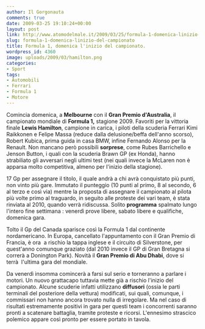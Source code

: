 ```yaml
---
author: Il Gorgonauta
comments: true
date: 2009-03-25 19:10:24+00:00
layout: post
link: http://www.atomodelmale.it/2009/03/25/formula-1-domenica-linizio-del-campionato/
slug: formula-1-domenica-linizio-del-campionato
title: Formula 1, domenica l'inizio del campionato.
wordpress_id: 4360
image: uploads/2009/03/hamilton.png
categories:
- Sport
tags:
- Automobili
- Ferrari
- Formula 1
- Motore
---
```


Comincia domenica, a **Melbourne** con il **Gran Premio d'Australia**, il campionato mondiale di **Formula 1,** stagione 2009. Favoriti per la vittoria finale **Lewis Hamilton**, campione in carica, i piloti della scuderia Ferrari Kimi Raikkonen e Felipe Massa (reduce dalla delusione/beffa dell'anno scorso), Robert Kubica, prima guida in casa BMW, infine Fernando Alonso per la Renault. Non mancano però possibili **sorprese**, come Rubes Barrichello e Jenson Button, i quali con la scuderia Brawn GP (ex Honda), hanno strabiliato gli avversari negli ultimi test (nei quali invece la McLaren non è apparsa molto competitiva, almeno per l'inizio della stagione).

17 Gp per assegnare il titolo, il quale andrà a chi avrà conquistato più punti, non vinto più gare. Immutato il punteggio (10 punti al primo, 8 al secondo, 6 al terzo e così via) mentre la proposta di assegnare il campionato al pilota più volte primo al traguardo, in seguito alle proteste dei vari team, è stata rinviata al 2010, quando verrà ridiscussa. Solito **programma** spalmato lungo l'intero fine settimana : venerdì prove libere, sabato libere e qualifiche,  domenica gara.

Tolto il Gp del Canada sparisce così la Formula 1 dal continente nordamericano. In Europa, cancellato l'appuntamento con il Gran Premio di Francia, è ora  a rischio la tappa inglese e il circuito di Silverstone, per quest'anno comunque graziato (dal 2010 invece il GP di Gran Bretagna si correrà a Donington Park). Novità il **Gran Premio di Abu Dhabi**, dove si terrà  l'ultima gara del mondiale.

Da venerdì insomma comincerà a farsi sul serio e torneranno a parlare i motori. Un nuovo grattacapo tuttavia mette già a rischio l'inizio del campionato. Alcune scuderie infatti utilizzano **diffusori** (ossia le parti terminali del posteriore della vettura) modificati, sui quali, comunque, i commissari non hanno ancora trovato nulla di irregolare. Ma nel caso di risultati estremamente positivi in gara per questi team i concorrenti saranno pronti a scatenare battaglia, tramite proteste e ricorsi. L'ennesimo strascico polemico appare così pronto per essere portato in tavola.
